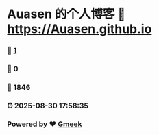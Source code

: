 # Auasen 的个人博客 :link: https://Auasen.github.io 
### :page_facing_up: [1](https://Auasen.github.io/tag.html) 
### :speech_balloon: 0 
### :hibiscus: 1846 
### :alarm_clock: 2025-08-30 17:58:35 
### Powered by :heart: [Gmeek](https://github.com/Meekdai/Gmeek)
